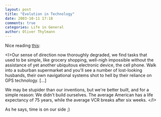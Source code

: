 ```yaml
---
layout: post
title: "Evolution in Technology"
date: 2003-10-11 17:18
comments: true
categories: Life in General
author: Oliver Thylmann
---
```



Nice reading [this](http://www.cio.com/archive/092203/borowitz.html):

&lt;I&gt;Our sense of direction now thoroughly degraded, we find tasks that used to be simple, like grocery shopping, well-nigh impossible without the assistance of yet another ubiquitous electronic device, the cell phone. Walk into a suburban supermarket and you'll see a number of lost-looking husbands, their own navigational systems shot to hell by their reliance on GPS technology. [...]

We may be stupider than our inventions, but we're better built, and for a simple reason: We didn't build ourselves. The average American has a life expectancy of 75 years, while the average VCR breaks after six weeks. 
 &lt;/I&gt;

As he says, time is on our side ;)


